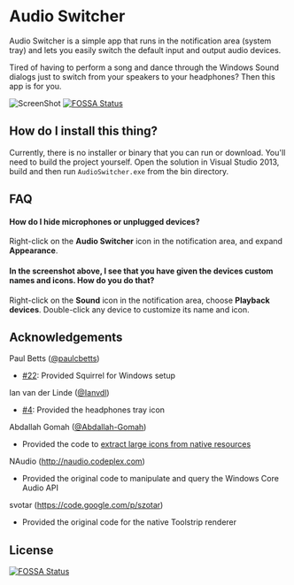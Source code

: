 Audio Switcher
==============

Audio Switcher is a simple app that runs in the notification area (system tray) and lets you easily switch the default input and output audio devices.

Tired of having to perform a song and dance through the Windows Sound dialogs just to switch from your speakers to your headphones? Then this app is for you.

![ScreenShot](resources/AudioSwitcher.png)
[![FOSSA Status](https://app.fossa.io/api/projects/git%2Bgithub.com%2Fmeteorsnows%2Faudio-switcher.svg?type=shield)](https://app.fossa.io/projects/git%2Bgithub.com%2Fmeteorsnows%2Faudio-switcher?ref=badge_shield)

## How do I install this thing?
Currently, there is no installer or binary that you can run or download. You'll need to build the project yourself. Open the solution in Visual Studio 2013, build and then run `AudioSwitcher.exe` from the bin directory.

## FAQ
#### How do I hide microphones or unplugged devices?
Right-click on the __Audio Switcher__ icon in the notification area, and expand __Appearance__.

#### In the screenshot above, I see that you have given the devices custom names and icons. How do you do that?
Right-click on the __Sound__ icon in the notification area, choose __Playback devices__. Double-click any device to customize its name and icon.

## Acknowledgements
Paul Betts ([@paulcbetts](http://github.com/paulcbetts))
* [#22](https://github.com/davkean/audio-switcher/issues/22): Provided Squirrel for Windows setup

Ian van der Linde ([@Ianvdl](http://github.com/ianvdl))
* [#4](https://github.com/davkean/audio-switcher/issues/4): Provided the headphones tray icon

Abdallah Gomah ([@Abdallah-Gomah](http://www.codeproject.com/Members/Abdallah-Gomah))
* Provided the code to [extract large icons from native resources](http://www.codeproject.com/Articles/32617/Extracting-Icons-from-EXE-DLL-and-Icon-Manipulatio)

NAudio (http://naudio.codeplex.com)
* Provided the original code to manipulate and query the Windows Core Audio API
 
svotar (https://code.google.com/p/szotar)
* Provided the original code for the native Toolstrip renderer


## License
[![FOSSA Status](https://app.fossa.io/api/projects/git%2Bgithub.com%2Fmeteorsnows%2Faudio-switcher.svg?type=large)](https://app.fossa.io/projects/git%2Bgithub.com%2Fmeteorsnows%2Faudio-switcher?ref=badge_large)